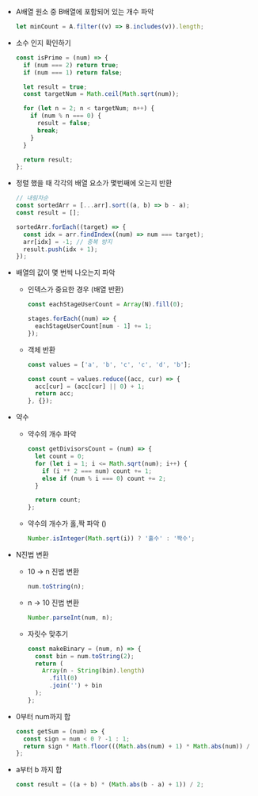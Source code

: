 - A배열 원소 중 B배열에 포함되어 있는 개수 파악

  ```js
  let minCount = A.filter((v) => B.includes(v)).length;
  ```

- 소수 인지 확인하기

  ```js
  const isPrime = (num) => {
    if (num === 2) return true;
    if (num === 1) return false;

    let result = true;
    const targetNum = Math.ceil(Math.sqrt(num));

    for (let n = 2; n < targetNum; n++) {
      if (num % n === 0) {
        result = false;
        break;
      }
    }

    return result;
  };
  ```

- 정렬 했을 때 각각의 배열 요소가 몇번째에 오는지 반환

  ```js
  // 내림차순
  const sortedArr = [...arr].sort((a, b) => b - a);
  const result = [];

  sortedArr.forEach((target) => {
    const idx = arr.findIndex((num) => num === target);
    arr[idx] = -1; // 중복 방지
    result.push(idx + 1);
  });
  ```

- 배열의 값이 몇 번씩 나오는지 파악

  - 인덱스가 중요한 경우 (배열 반환)

    ```js
    const eachStageUserCount = Array(N).fill(0);

    stages.forEach((num) => {
      eachStageUserCount[num - 1] += 1;
    });
    ```

  - 객체 반환

    ```js
    const values = ['a', 'b', 'c', 'c', 'd', 'b'];
  
    const count = values.reduce((acc, cur) => {
      acc[cur] = (acc[cur] || 0) + 1;
      return acc;
    }, {});
    ```

- 약수

  - 약수의 개수 파악

    ```js
    const getDivisorsCount = (num) => {
      let count = 0;
      for (let i = 1; i <= Math.sqrt(num); i++) {
        if (i ** 2 === num) count += 1;
        else if (num % i === 0) count += 2;
      }

      return count;
    };
    ```

  - 약수의 개수가 홀,짝 파악 ()

    ```js
    Number.isInteger(Math.sqrt(i)) ? '홀수' : '짝수';
    ```

- N진법 변환

  - 10 -> n 진법 변환

    ```js
    num.toString(n);
    ```

  - n -> 10 진법 변환

    ```js
    Number.parseInt(num, n);
    ```

  - 자릿수 맞추기

    ```js
    const makeBinary = (num, n) => {
      const bin = num.toString(2);
      return (
        Array(n - String(bin).length)
          .fill(0)
          .join('') + bin
      );
    };
    ```

- 0부터 num까지 합

  ```js
  const getSum = (num) => {
    const sign = num < 0 ? -1 : 1;
    return sign * Math.floor(((Math.abs(num) + 1) * Math.abs(num)) / 2);
  };
  ```

- a부터 b 까지 합

  ```js
  const result = ((a + b) * (Math.abs(b - a) + 1)) / 2;
  ```

  
